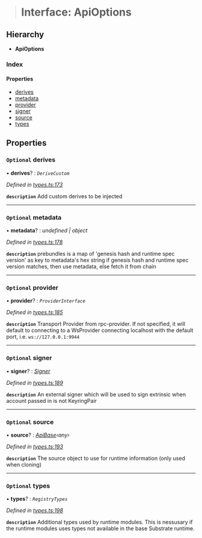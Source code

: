 > # Interface: ApiOptions

## Hierarchy

* **ApiOptions**

### Index

#### Properties

* [derives](_types_.apioptions.md#optional-derives)
* [metadata](_types_.apioptions.md#optional-metadata)
* [provider](_types_.apioptions.md#optional-provider)
* [signer](_types_.apioptions.md#optional-signer)
* [source](_types_.apioptions.md#optional-source)
* [types](_types_.apioptions.md#optional-types)

## Properties

### `Optional` derives

• **derives**? : *`DeriveCustom`*

*Defined in [types.ts:173](https://github.com/polkadot-js/api/blob/1393c8c/packages/api/src/types.ts#L173)*

**`description`** Add custom derives to be injected

___

### `Optional` metadata

• **metadata**? : *undefined | object*

*Defined in [types.ts:178](https://github.com/polkadot-js/api/blob/1393c8c/packages/api/src/types.ts#L178)*

**`description`** prebundles is a map of 'genesis hash and runtime spec version' as key to metadata's hex string
if genesis hash and runtime spec version matches, then use metadata, else fetch it from chain

___

### `Optional` provider

• **provider**? : *`ProviderInterface`*

*Defined in [types.ts:185](https://github.com/polkadot-js/api/blob/1393c8c/packages/api/src/types.ts#L185)*

**`description`** Transport Provider from rpc-provider. If not specified, it will default to
connecting to a WsProvider connecting localhost with the default port, i.e. `ws://127.0.0.1:9944`

___

### `Optional` signer

• **signer**? : *[Signer](_types_.signer.md)*

*Defined in [types.ts:189](https://github.com/polkadot-js/api/blob/1393c8c/packages/api/src/types.ts#L189)*

**`description`** An external signer which will be used to sign extrinsic when account passed in is not KeyringPair

___

### `Optional` source

• **source**? : *[ApiBase](../classes/_base_.apibase.md)‹*any*›*

*Defined in [types.ts:193](https://github.com/polkadot-js/api/blob/1393c8c/packages/api/src/types.ts#L193)*

**`description`** The source object to use for runtime information (only used when cloning)

___

### `Optional` types

• **types**? : *`RegistryTypes`*

*Defined in [types.ts:198](https://github.com/polkadot-js/api/blob/1393c8c/packages/api/src/types.ts#L198)*

**`description`** Additional types used by runtime modules. This is nessusary if the runtime modules
uses types not available in the base Substrate runtime.